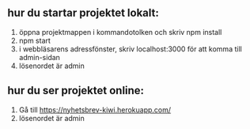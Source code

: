 ## hur du startar projektet lokalt:
1) öppna projektmappen i kommandotolken och skriv npm install
2) npm start
3) i webbläsarens adressfönster, skriv localhost:3000 för att komma till admin-sidan
4) lösenordet är admin

## hur du ser projektet online:
1) Gå till https://nyhetsbrev-kiwi.herokuapp.com/
2) lösenordet är admin
